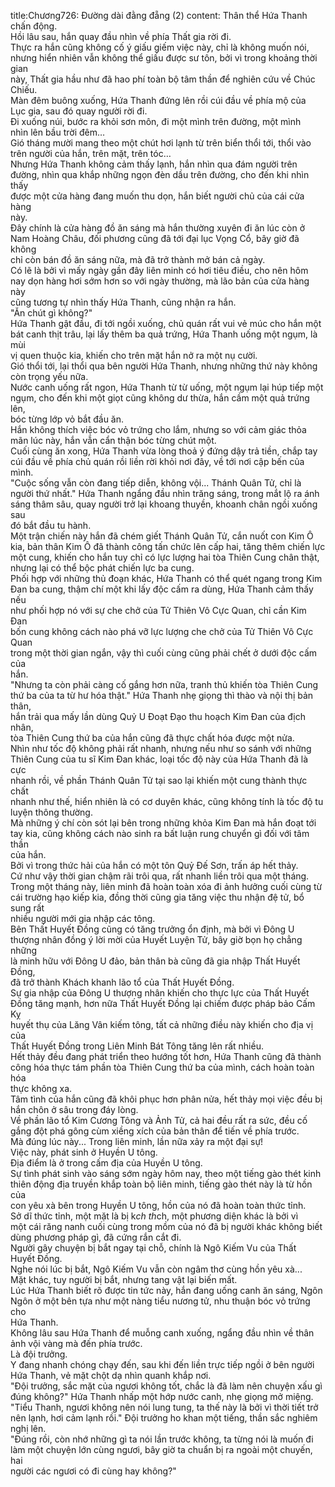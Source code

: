title:Chương726: Đường dài đằng đẵng (2)
content:
Thân thể Hứa Thanh chấn động.<br>Hồi lâu sau, hắn quay đầu nhìn về phía Thất gia rời đi.<br>Thực ra hắn cũng không cố ý giấu giếm việc này, chỉ là không muốn nói,<br>nhưng hiển nhiên vẫn không thể giấu được sư tôn, bởi vì trong khoảng thời gian<br>này, Thất gia hầu như đã hao phí toàn bộ tâm thần để nghiên cứu về Chúc<br>Chiếu.<br>Màn đêm buông xuống, Hứa Thanh đứng lên rồi cúi đầu về phía mộ của<br>Lục gia, sau đó quay người rời đi.<br>Đi xuống núi, bước ra khỏi sơn môn, đi một mình trên đường, một mình<br>nhìn lên bầu trời đêm…<br>Gió tháng mười mang theo một chút hơi lạnh từ trên biển thổi tới, thổi vào<br>trên người của hắn, trên mặt, trên tóc…<br>Nhưng Hứa Thanh không cảm thấy lạnh, hắn nhìn qua đám người trên<br>đường, nhìn qua khắp những ngọn đèn dầu trên đường, cho đến khi nhìn thấy<br>được một cửa hàng đang muốn thu dọn, hắn biết người chủ của cái cửa hàng<br>này.<br>Đây chính là cửa hàng đồ ăn sáng mà hắn thường xuyên đi ăn lúc còn ở<br>Nam Hoàng Châu, đối phương cũng đã tới đại lục Vọng Cổ, bây giờ đã không<br>chỉ còn bán đồ ăn sáng nữa, mà đã trở thành mở bán cả ngày.<br>Có lẽ là bởi vì mấy ngày gần đây liên minh có hơi tiêu điều, cho nên hôm<br>nay dọn hàng hơi sớm hơn so với ngày thường, mà lão bản của cửa hàng này<br>cũng tương tự nhìn thấy Hứa Thanh, cũng nhận ra hắn.<br>"Ăn chút gì không?"<br>Hứa Thanh gật đầu, đi tới ngồi xuống, chủ quán rất vui vẻ múc cho hắn một<br>bát canh thịt trâu, lại lấy thêm ba quả trứng, Hứa Thanh uống một ngụm, là mùi<br>vị quen thuộc kia, khiến cho trên mặt hắn nở ra một nụ cười.<br>Gió thổi tới, lại thổi qua bên người Hứa Thanh, nhưng những thứ này không<br>còn trọng yếu nữa.<br>Nước canh uống rất ngon, Hứa Thanh từ từ uống, một ngụm lại húp tiếp một<br>ngụm, cho đến khi một giọt cũng không dư thừa, hắn cầm một quả trứng lên,<br>bóc từng lớp vỏ bắt đầu ăn.<br>Hắn không thích việc bóc vỏ trứng cho lắm, nhưng so với cảm giác thỏa<br>mãn lúc này, hắn vẫn cẩn thận bóc từng chút một.<br>Cuối cùng ăn xong, Hứa Thanh vừa lòng thoả ý đứng dậy trả tiền, chắp tay<br>cúi đầu về phía chủ quán rồi liền rời khỏi nơi đây, về tới nơi cập bến của mình.<br>"Cuộc sống vẫn còn đang tiếp diễn, không vội... Thánh Quân Tử, chỉ là<br>người thứ nhất." Hứa Thanh ngẩng đầu nhìn trăng sáng, trong mắt lộ ra ánh<br>sáng thâm sâu, quay người trở lại khoang thuyền, khoanh chân ngồi xuống sau<br>đó bắt đầu tu hành.<br>Một trận chiến này hắn đã chém giết Thánh Quân Tử, cắn nuốt con Kim Ô<br>kia, bản thân Kim Ô đã thành công tấn chức lên cấp hai, tăng thêm chiến lực<br>một cung, khiến cho hắn tuy chỉ có lực lượng hai tòa Thiên Cung chân thật,<br>nhưng lại có thể bộc phát chiến lực ba cung.<br>Phối hợp với những thủ đoạn khác, Hứa Thanh có thể quét ngang trong Kim<br>Đan ba cung, thậm chí một khi lấy độc cấm ra dùng, Hứa Thanh cảm thấy nếu<br>như phối hợp nó với sự che chở của Tử Thiên Vô Cực Quan, chỉ cần Kim Đan<br>bốn cung không cách nào phá vỡ lực lượng che chở của Tử Thiên Vô Cực Quan<br>trong một thời gian ngắn, vậy thì cuối cùng cũng phải chết ở dưới độc cấm của<br>hắn.<br>"Nhưng ta còn phải càng cố gắng hơn nữa, tranh thủ khiến tòa Thiên Cung<br>thứ ba của ta từ hư hóa thật." Hứa Thanh nhẹ giọng thì thào và nội thị bản thân,<br>hắn trải qua mấy lần dùng Quỷ U Đoạt Đạo thu hoạch Kim Đan của địch nhân,<br>tòa Thiên Cung thứ ba của hắn cũng đã thực chất hóa được một nửa.<br>Nhìn như tốc độ không phải rất nhanh, nhưng nếu như so sánh với những<br>Thiên Cung của tu sĩ Kim Đan khác, loại tốc độ này của Hứa Thanh đã là cực<br>nhanh rồi, về phần Thánh Quân Tử tại sao lại khiến một cung thành thực chất<br>nhanh như thế, hiển nhiên là có cơ duyên khác, cũng không tính là tốc độ tu<br>luyện thông thường.<br>Mà những ý chí còn sót lại bên trong những khỏa Kim Đan mà hắn đoạt tới<br>tay kia, cũng không cách nào sinh ra bất luận rung chuyển gì đối với tâm thần<br>của hắn.<br>Bởi vì trong thức hải của hắn có một tôn Quỷ Đế Sơn, trấn áp hết thảy.<br>Cứ như vậy thời gian chậm rãi trôi qua, rất nhanh liền trôi qua một tháng.<br>Trong một tháng này, liên minh đã hoàn toàn xóa đi ảnh hưởng cuối cùng từ<br>cái trường hạo kiếp kia, đồng thời cũng gia tăng việc thu nhận đệ tử, bổ sung rất<br>nhiều người mới gia nhập các tông.<br>Bên Thất Huyết Đồng cũng có tăng trưởng ổn định, mà bởi vì Đông U<br>thượng nhân đồng ý lời mời của Huyết Luyện Tử, bây giờ bọn họ chẳng những<br>là minh hữu với Đông U đảo, bản thân bà cũng đã gia nhập Thất Huyết Đồng,<br>đã trở thành Khách khanh lão tổ của Thất Huyết Đồng.<br>Sự gia nhập của Đông U thượng nhân khiến cho thực lực của Thất Huyết<br>Đồng tăng mạnh, hơn nữa Thất Huyết Đồng lại chiếm được pháp bảo Cấm Kỵ<br>huyết thụ của Lăng Vân kiếm tông, tất cả những điều này khiến cho địa vị của<br>Thất Huyết Đồng trong Liên Minh Bát Tông tăng lên rất nhiều.<br>Hết thảy đều đang phát triển theo hướng tốt hơn, Hứa Thanh cũng đã thành<br>công hóa thực tám phần tòa Thiên Cung thứ ba của mình, cách hoàn toàn hóa<br>thực không xa.<br>Tâm tình của hắn cũng đã khôi phục hơn phân nửa, hết thảy mọi việc đều bị<br>hắn chôn ở sâu trong đáy lòng.<br>Về phần lão tổ Kim Cương Tông và Ảnh Tử, cả hai đều rất ra sức, đều cố<br>gắng đột phá gông cùm xiềng xích của bản thân để tiến về phía trước.<br>Mà đúng lúc này... Trong liên minh, lần nữa xảy ra một đại sự!<br>Việc này, phát sinh ở Huyền U tông.<br>Địa điểm là ở trong cấm địa của Huyền U tông.<br>Sự tình phát sinh vào sáng sớm ngày hôm nay, theo một tiếng gào thét kinh<br>thiên động địa truyền khắp toàn bộ liên minh, tiếng gào thét này là từ hồn của<br>con yêu xà bên trong Huyền U tông, hồn của nó đã hoàn toàn thức tỉnh.<br>Sở dĩ thức tỉnh, một mặt là bị k*ch th*ch, một phương diện khác là bởi vì<br>một cái răng nanh cuối cùng trong mồm của nó đã bị người khác không biết<br>dùng phương pháp gì, đã cứng rắn cắt đi.<br>Người gây chuyện bị bắt ngay tại chỗ, chính là Ngô Kiếm Vu của Thất<br>Huyết Đồng.<br>Nghe nói lúc bị bắt, Ngô Kiếm Vu vẫn còn ngâm thơ cùng hồn yêu xà...<br>Mặt khác, tuy người bị bắt, nhưng tang vật lại biến mất.<br>Lúc Hứa Thanh biết rõ được tin tức này, hắn đang uống canh ăn sáng, Ngôn<br>Ngôn ở một bên tựa như một nàng tiểu nương tử, nhu thuận bóc vỏ trứng cho<br>Hứa Thanh.<br>Không lâu sau Hứa Thanh để muỗng canh xuống, ngẩng đầu nhìn về thân<br>ảnh vội vàng mà đến phía trước.<br>Là đội trưởng.<br>Y đang nhanh chóng chạy đến, sau khi đến liền trực tiếp ngồi ở bên người<br>Hứa Thanh, vẻ mặt chột dạ nhìn quanh khắp nơi.<br>"Đội trưởng, sắc mặt của ngươi không tốt, chắc là đã làm nên chuyện xấu gì<br>đúng không?" Hứa Thanh nhấp một hớp nước canh, nhẹ giọng mở miệng.<br>"Tiểu Thanh, ngươi không nên nói lung tung, ta thế này là bởi vì thời tiết trở<br>nên lạnh, hơi cảm lạnh rồi." Đội trưởng ho khan một tiếng, thần sắc nghiêm<br>nghị lên.<br>"Đúng rồi, còn nhớ những gì ta nói lần trước không, ta từng nói là muốn đi<br>làm một chuyện lớn cùng ngươi, bây giờ ta chuẩn bị ra ngoài một chuyến, hai<br>người các ngươi có đi cùng hay không?"